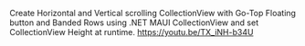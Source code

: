 Create Horizontal and Vertical scrolling CollectionView with Go-Top Floating button and Banded Rows using .NET MAUI CollectionView and set CollectionView Height at runtime.
https://youtu.be/TX_iNH-b34U
